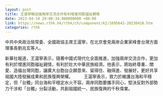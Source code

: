 ```yaml
---
layout: post
title: 王滬寧稱加強兩岸交流合作有利增進同胞福祉親情
date: 2023-04-10 20:00:34.000000000 +08:00
link: https://news.rthk.hk/rthk/ch/component/k2/1695643-20230410.htm
categories: rthk
---
```


中共中央政治局常委、全國政協主席王滬寧，在北京會見兩岸企業家峰會台灣方面理事長劉兆玄等人。

新華社報道，王滬寧表示，隨著中國式現代化全面推進，加強兩岸交流合作，更加有利於增進同胞福祉親情，有利於壯大中華民族經濟。他表示，將始終尊重、關愛、造福台灣同胞，讓廣大台胞台企願意來、留得住、融得進、發展好，更好共享祖國大陸發展成果和民族復興榮耀。
　　
王滬寧表示，致力於維護台海和平穩定，但「台獨」同台海和平穩定水火不容。兩岸同胞要攜手同心，堅決反對外部勢力干涉和「台獨」分裂活動，共創祖國統一、民族復興的千秋偉業。
